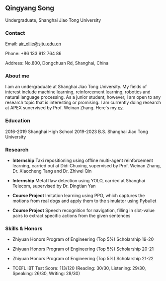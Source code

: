 ## Qingyang Song

Undergraduate, Shanghai Jiao Tong University

### Contact

Email: air_ollie@sjtu.edu.cn

Phone: +86 133 912 764 86

Address: No.800, Dongchuan Rd, Shanghai, China

### About me

I am an undergraduate at Shanghai Jiao Tong University. My fields of interest include machine learning, reinforcement learning, robotics and natural language processing. As a junior student, however, I am open to any research topic that is interesting or promising. I am currently doing research at APEX suoervised by Prof. Weinan Zhang. Here's my [cv](https://github.com/AirOllie/oliversong.github.com/files/8077264/Song-Qingyang-cv.pdf).

### Education

2016-2019 Shanghai High School
2019-2023 B.S. Shanghai Jiao Tong University

### Research

+ **Internship** Taxi repositioning using offline multi-agent reinforcement learning, carried out at Didi Chuxing, supervised by Prof. Weinan Zhang, Dr. Xiaocheng Tang and Dr. Zhiwei Qin

+ **Internship** Metal flaw detection using YOLO, carried at Shanghai Telecom, supervised by Dr. Dingtian Yan

+ **Course Project** Imitation learning using PPO, which captures the motions from real dogs and apply them to the simulator using Pybullet

+ **Course Project** Speech recognition for navigation, filling in slot-value pairs to extract specific actions from the given sentences

### Skills & Honors

+ Zhiyuan Honors Program of Engineering (Top 5\%) Scholarship 19-20

+ Zhiyuan Honors Program of Engineering (Top 5\%) Scholarship 20-21

+ Zhiyuan Honors Program of Engineering (Top 5\%) Scholarship 21-22

+ TOEFL iBT Test Score: 113/120 (Reading: 30/30, Listening: 29/30, Speaking: 26/30, Writing: 28/30)
